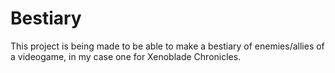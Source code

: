 # Bestiary

This project is being made to be able to make a bestiary of enemies/allies of a videogame, in my case one for Xenoblade Chronicles.
